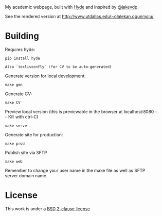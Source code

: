 My academic webpage, built with [Hyde](http://hyde.github.io/) and inspired by [@jakevdp](https://twitter.com/jakevdp).

See the rendered version at http://www.utdallas.edu/~olalekan.ogunmolu/

Building
========
Requires hyde:

    pip install hyde

	Also `texliveonfly` (for CV to be auto-generated)

Generate version for local development:

    make gen

Generate CV:

    make CV

Preview local version
(this is previewable in the browser at localhost:8080 -- Kill with ctrl-C)

    make serve

Generate site for production:

    make prod

Publish site via SFTP

    make web

Remember to change your user name in the make file as well as SFTP server domain name.

License
=======
This work is under a [BSD 2-clause license](http://opensource.org/licenses/BSD-2-Clause)

